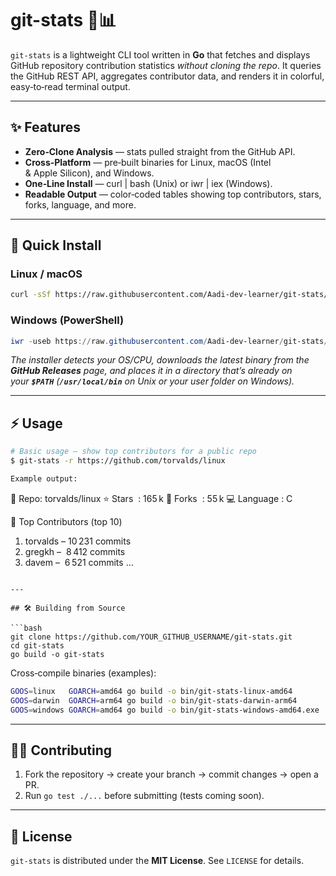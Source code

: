 # git-stats 🧮📊

`git-stats` is a lightweight CLI tool written in **Go** that fetches and displays GitHub repository contribution statistics *without cloning the repo*. It queries the GitHub REST API, aggregates contributor data, and renders it in colorful, easy‑to‑read terminal output.

---

## ✨ Features

- **Zero‑Clone Analysis** — stats pulled straight from the GitHub API.
- **Cross‑Platform** — pre‑built binaries for Linux, macOS (Intel & Apple Silicon), and Windows.
- **One‑Line Install** — curl | bash (Unix) or iwr | iex (Windows).
- **Readable Output** — color‑coded tables showing top contributors, stars, forks, language, and more.

---

## 🚀 Quick Install


### Linux / macOS

```bash
curl -sSf https://raw.githubusercontent.com/Aadi-dev-learner/git-stats/tree/main/main/scripts/install.sh | bash
```

### Windows (PowerShell)

```powershell
iwr -useb https://raw.githubusercontent.com/Aadi-dev-learner/git-stats/tree/main/main/scripts/install.ps1 | iex
```

*The installer detects your OS/CPU, downloads the latest binary from the ****GitHub Releases**** page, and places it in a directory that’s already on your **`$PATH`** (**`/usr/local/bin`** on Unix or your user folder on Windows).*

---

## ⚡️ Usage

```bash
# Basic usage — show top contributors for a public repo
$ git-stats -r https://github.com/torvalds/linux

Example output:

```
📘 Repo: torvalds/linux
   ⭐ Stars  : 165 k    🍴 Forks  : 55 k    💻 Language : C

👥 Top Contributors (top 10)
 1. torvalds            – 10 231 commits
 2. gregkh              –  8 412 commits
 3. davem               –  6 521 commits
  …
```

---

## 🛠 Building from Source

```bash
git clone https://github.com/YOUR_GITHUB_USERNAME/git-stats.git
cd git-stats
go build -o git-stats
```

Cross‑compile binaries (examples):

```bash
GOOS=linux   GOARCH=amd64 go build -o bin/git-stats-linux-amd64
GOOS=darwin  GOARCH=arm64 go build -o bin/git-stats-darwin-arm64
GOOS=windows GOARCH=amd64 go build -o bin/git-stats-windows-amd64.exe
```

---

## 🧑‍💻 Contributing

1. Fork the repository → create your branch → commit changes → open a PR.
2. Run `go test ./...` before submitting (tests coming soon).

---

## 📜 License

`git-stats` is distributed under the **MIT License**. See `LICENSE` for details.


